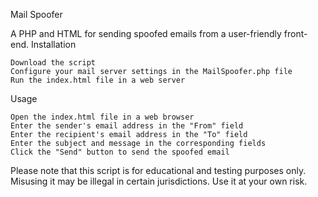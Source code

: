 Mail Spoofer

A PHP and HTML for sending spoofed emails from a user-friendly front-end.
Installation

    Download the script
    Configure your mail server settings in the MailSpoofer.php file
    Run the index.html file in a web server

Usage

    Open the index.html file in a web browser
    Enter the sender's email address in the "From" field
    Enter the recipient's email address in the "To" field
    Enter the subject and message in the corresponding fields
    Click the "Send" button to send the spoofed email

Please note that this script is for educational and testing purposes only. Misusing it may be illegal in certain jurisdictions. Use it at your own risk.
